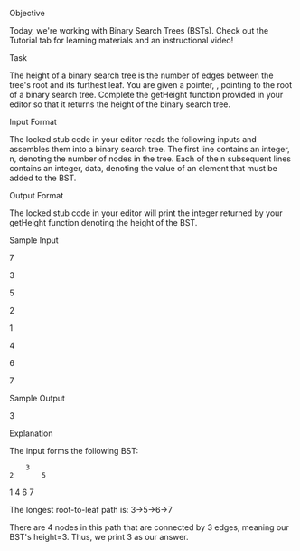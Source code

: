 Objective

Today, we're working with Binary Search Trees (BSTs). Check out the Tutorial tab for learning materials and an instructional video!

Task

The height of a binary search tree is the number of edges between the tree's root and its furthest leaf. You are given a pointer, , pointing to the root of a binary search tree. Complete the getHeight function provided in your editor so that it returns the height of the binary search tree.

Input Format

The locked stub code in your editor reads the following inputs and assembles them into a binary search tree.
The first line contains an integer, n, denoting the number of nodes in the tree.
Each of the n subsequent lines contains an integer, data, denoting the value of an element that must be added to the BST.

Output Format

The locked stub code in your editor will print the integer returned by your getHeight function denoting the height of the BST.

Sample Input

7

3

5

2

1

4

6

7

Sample Output

3

Explanation

The input forms the following BST:

		3
	2		5
  1		  4	  6
				7

The longest root-to-leaf path is: 3->5->6->7

There are 4 nodes in this path that are connected by 3 edges, meaning our BST's height=3. Thus, we print 3 as our answer.

